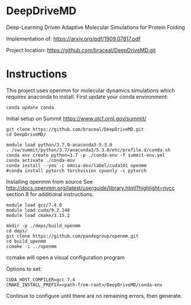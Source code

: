 # DeepDriveMD
Deep-Learning Driven Adaptive Molecular Simulations for Protein Folding

Implementation of: https://arxiv.org/pdf/1909.07817.pdf

Project location: https://github.com/braceal/DeepDriveMD.git

# Instructions
This project uses openmm for molecular dynamics simulations which requires anaconda to install.
First update your conda environment:
```
conda update conda
```

Initial setup on Summit https://www.olcf.ornl.gov/summit/
```
git clone https://github.com/braceal/DeepDriveMD.git
cd DeepDriveMD/

module load python/3.7.0-anaconda3-5.3.0
. /sw/summit/python/3.7/anaconda3/5.3.0/etc/profile.d/conda.sh
conda env create python=3.7 -p ./conda-env -f summit-env.yml
conda activate ./conda-env
conda install --yes -c omnia-dev/label/cuda101 openmm
#conda install pytorch torchvision cpuonly -c pytorch
```

Installing openmm from source
See http://docs.openmm.org/latest/userguide/library.html?highlight=nvcc
section 8 for additional instructions.

```
module load gcc/7.4.0  
module load cuda/9.2.148 
module load cmake/3.15.2

mkdir -p ./deps/build_openmm
cd deps/
git clone https://github.com/pandegroup/openmm.git
cd build_openmm
ccmake -i ../openmm
```
ccmake will open a visual configuration program

Options to set:

    CUDA_HOST_COMPILER=gcc 7.4
    CMAKE_INSTALL_PREFIX=<path-from-root>/DeepDriveMD/conda-env

Continue to configure until there are no remaining errors, then generate.

